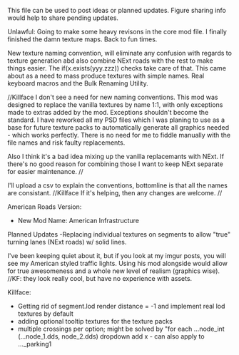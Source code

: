 ﻿This file can be used to post ideas or planned updates. Figure sharing info would help to share pending updates.

Unlawful:
Going to make some heavy revisons in the core mod file.
   I finally finished the damn texture maps. Back to fun times.

   New texture naming convention, will eliminate any confusion with regards to texture generation abd
also combine NExt roads with the rest to make things easier. The if(x.exists(yyy.zzz)) checks take care of that.
This came about as a need to mass produce textures with simple names. Real  keyboard macros and the 
Bulk Renaming Utility.

//Killface
I don't see a need for new naming conventions. This mod was designed to replace the vanilla textures by name 1:1, with only exceptions made to extras added by the mod. Exceptions shouldn't become the standard. I have reworked all my PSD files which I was planing to use as a base for future texture packs to automatically generate all graphics needed - which works perfectly. There is no need for me to fiddle manually with the file names and risk faulty replacements.

Also I think it's a bad idea mixing up the vanilla replacemants with NExt. If there's no good reason for combining those I want to keep NExt separate for easier maintenance.
//

I'll upload a csv to explain the conventions, bottomline is that all the names are consistant.
//Killface
If it's helping, then any changes are welcome.
//
         
American Roads Version:
   - New Mod Name: American Infrastructure

Planned Updates
    -Replacing individual textures on segments to allow "true" turning lanes (NExt roads) w/ solid lines.

I've been keeping quiet about it, but if you look at my imgur posts, you will see my American styled traffic lights. Using his mod alongside would allow for true awesomeness and a whole new level of realism (graphics wise). //KF: they look really cool, but have no experience with assets. 

Killface:  
- Getting rid of segment.lod render distance = -1 and implement real lod textures by default
- adding optional tooltip textures for the texture packs
- multiple crossings per option; might be solved by "for each ...node_int (...node_1.dds, node_2.dds) dropdown add x - can also apply to ..._parking1
